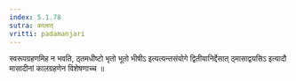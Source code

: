 ```yaml
---
index: 5.1.78
sutra: कालात्‌
vritti: padamanjari
---
```


 स्वरूपग्रहणमिह न भवति, ठ्तमधीष्टो भृतो भूतो भीषीऽ इत्यत्यन्तसंयोगे द्वितीयानिर्द्देसात् ठ्मासाद्वयसिऽ इत्यादौ मासादीनां कालग्रहणेन विशेषणाच्च ॥